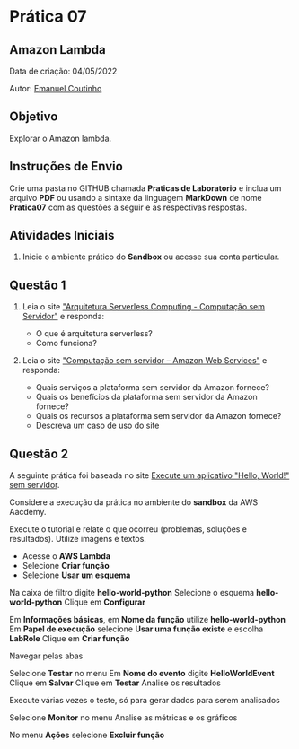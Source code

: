 # Prática 07

## Amazon Lambda

Data de criação: 04/05/2022

Autor: [Emanuel Coutinho](https://github.com/emanuelcoutinho)

## Objetivo
Explorar o Amazon lambda.

## Instruções de Envio

Crie uma pasta no GITHUB chamada **Praticas de Laboratorio** e inclua um arquivo **PDF** ou usando a sintaxe da linguagem **MarkDown** de nome **Pratica07** com as questões a seguir e as respectivas respostas.

## Atividades Iniciais

1. Inicie o ambiente prático do **Sandbox** ou acesse sua conta particular.

## Questão 1

1. Leia o site ["Arquitetura Serverless Computing - Computação sem Servidor"](https://blog.mandic.com.br/artigos/arquitetura-serverless-e-a-computacao-adaptativa/) e responda:

   - O que é arquitetura serverless?
   - Como funciona?

2. Leia o site ["Computação sem servidor – Amazon Web Services"](https://aws.amazon.com/pt/serverless/) e responda:

   - Quais serviços a plataforma sem servidor da Amazon fornece?
   - Quais os benefícios da plataforma sem servidor da Amazon fornece?
   - Quais os recursos a plataforma sem servidor da Amazon fornece?
   - Descreva um caso de uso do site


## Questão 2

A seguinte prática foi baseada no site [Execute um aplicativo "Hello, World!" sem servidor](https://aws.amazon.com/pt/getting-started/tutorials/run-serverless-code/).

Considere a execução da prática no ambiente do **sandbox** da AWS Aacdemy.

Execute o tutorial e relate o que ocorreu (problemas, soluções e resultados). Utilize imagens e textos.

- Acesse o **AWS Lambda**
- Selecione **Criar função**
- Selecione **Usar um esquema**

Na caixa de filtro digite **hello-world-python**
Selecione o esquema **hello-world-python**
Clique em **Configurar**

Em **Informações básicas**, em **Nome da função** utilize **hello-world-python**
Em **Papel de execução** selecione **Usar uma função existe** e escolha **LabRole**
Clique em **Criar função**

Navegar pelas abas 

Selecione **Testar** no menu
Em **Nome do evento** digite **HelloWorldEvent**
Clique em **Salvar**
Clique em **Testar**
Analise os resultados

Execute várias vezes o teste, só para gerar dados para serem analisados

Selecione **Monitor** no menu
Analise as métricas e os gráficos

No menu **Ações** selecione **Excluir função**





